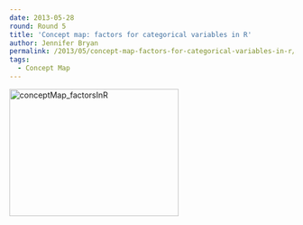 ```yaml
---
date: 2013-05-28
round: Round 5
title: 'Concept map: factors for categorical variables in R'
author: Jennifer Bryan
permalink: /2013/05/concept-map-factors-for-categorical-variables-in-r/
tags:
  - Concept Map
---
```

[<img class="alignnone size-medium wp-image-2872" alt="conceptMap_factorsInR" src="/training-course/uploads/2013/05/conceptMap_factorsInR-300x225.png" width="300" height="225" />][1]

 [1]: /training-course/uploads/2013/05/conceptMap_factorsInR.png
